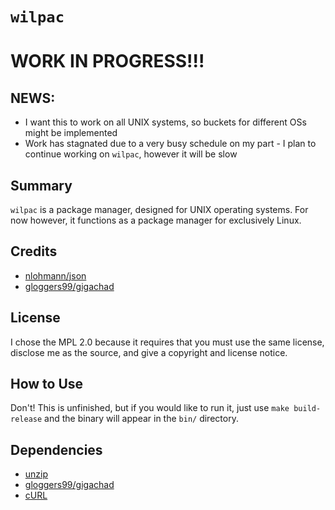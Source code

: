 # `wilpac`

# WORK IN PROGRESS!!!

## NEWS:
- I want this to work on all UNIX systems, so buckets for different OSs might be implemented
- Work has stagnated due to a very busy schedule on my part - I plan to continue working on `wilpac`, however it will be slow

## Summary
`wilpac` is a package manager, designed for UNIX operating systems. For now however, it functions as a package manager for exclusively Linux.

## Credits
- [nlohmann/json](https://github.com/nlohmann/json)
- [gloggers99/gigachad](https://gitlab.com/gloggers99/gigachad)

## License
I chose the MPL 2.0 because it requires that you must use the same license, disclose me as the source, and give a copyright and license notice.

## How to Use
Don't! This is unfinished, but if you would like to run it, just use `make build-release` and the binary will appear in the `bin/` directory.

## Dependencies
- [unzip](http://infozip.sourceforge.net/UnZip.html)
- [gloggers99/gigachad](https://gitlab.com/gloggers99/gigachad)
- [cURL](https://curl.se/)